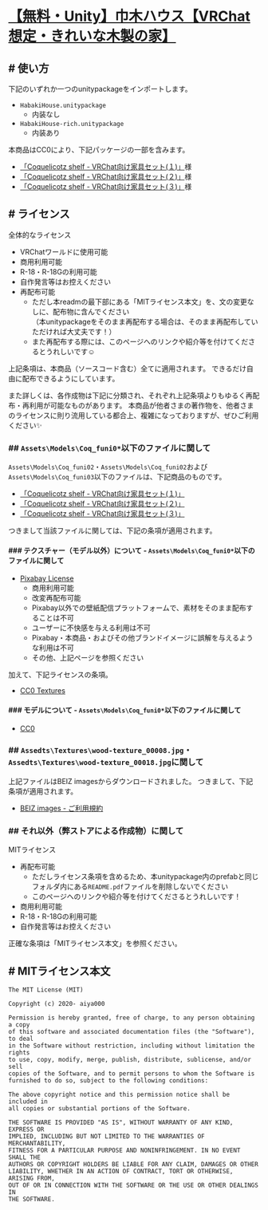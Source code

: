 # [【無料・Unity】巾木ハウス【VRChat想定・きれいな木製の家】](https://aiya000.booth.pm/items/2346700)
## # 使い方

下記のいずれか一つのunitypackageをインポートします。

- `HabakiHouse.unitypackage`
    - 内装なし
- `HabakiHouse-rich.unitypackage`
    - 内装あり

本商品はCC0により、下記パッケージの一部を含みます。

- [「Coquelicotz shelf - VRChat向け家具セット(１)」](https://coquelicotz.booth.pm/items/1276329)様
- [「Coquelicotz shelf - VRChat向け家具セット(２)」](https://coquelicotz.booth.pm/items/1573249)様
- [「Coquelicotz shelf - VRChat向け家具セット(３)」](https://coquelicotz.booth.pm/items/1680527)様

## # ライセンス

全体的なライセンス

- VRChatワールドに使用可能
- 商用利用可能
- R-18・R-18Gの利用可能
- 自作発言等はお控えください
- 再配布可能
    - ただし本readmの最下部にある「MITライセンス本文」を、文の変更なしに、配布物に含んでください  
      （本unitypackageをそのまま再配布する場合は、そのまま再配布していただければ大丈夫です！）
    - また再配布する際には、このページへのリンクや紹介等を付けてくださるとうれしいです☺️

上記条項は、本商品（ソースコード含む）全てに適用されます。
できるだけ自由に配布できるようにしています。

また詳しくは、各作成物は下記に分類され、それぞれ上記条項よりもゆるく再配布・再利用が可能なものがあります。
本商品が他者さまの著作物を、他者さまのライセンスに則り流用している都合上、複雑になっておりますが、ぜひご利用ください✨

### ## `Assets\Models\Coq_funi0*`以下のファイルに関して

`Assets\Models\Coq_funi02`・`Assets\Models\Coq_funi02`および`Assets\Models\Coq_funi03`以下のファイルは、下記商品のものです。

- [「Coquelicotz shelf - VRChat向け家具セット(１)」](https://coquelicotz.booth.pm/items/1276329)
- [「Coquelicotz shelf - VRChat向け家具セット(２)」](https://coquelicotz.booth.pm/items/1573249)
- [「Coquelicotz shelf - VRChat向け家具セット(３)」](https://coquelicotz.booth.pm/items/1680527)

つきまして当該ファイルに関しては、下記の条項が適用されます。

#### ### テクスチャー（モデル以外）について -  `Assets\Models\Coq_funi0*`以下のファイルに関して

- [Pixabay License](https://pixabay.com/ja/service/license/)
    - 商用利用可能
    - 改変再配布可能
    - Pixabay以外での壁紙配信プラットフォームで、素材をそのまま配布することは不可
    - ユーザーに不快感を与える利用は不可
    - Pixabay・本商品・およびその他ブランドイメージに誤解を与えるような利用は不可
    - その他、上記ページを参照ください

加えて、下記ライセンスの条項。

- [CC0 Textures](https://cc0textures.com/)

#### ### モデルについて -  `Assets\Models\Coq_funi0*`以下のファイルに関して

- [CC0](https://creativecommons.jp/sciencecommons/aboutcc0/)

### ## `Assedts\Textures\wood-texture_00008.jpg`・`Assedts\Textures\wood-texture_00018.jpg`に関して

上記ファイルはBEIZ imagesからダウンロードされました。
つきまして、下記条項が適用されます。

- [BEIZ images - ご利用規約](https://www.beiz.jp/terms.html)

### ## それ以外（弊ストアによる作成物）に関して

MITライセンス

- 再配布可能
    - ただしライセンス条項を含めるため、本unitypackage内のprefabと同じフォルダ内にある`README.pdf`ファイルを削除しないでください
    - このページへのリンクや紹介等を付けてくださるとうれしいです！
- 商用利用可能
- R-18・R-18Gの利用可能
- 自作発言等はお控えください

正確な条項は「MITライセンス本文」を参照ください。

## # MITライセンス本文

```
The MIT License (MIT)

Copyright (c) 2020- aiya000

Permission is hereby granted, free of charge, to any person obtaining a copy
of this software and associated documentation files (the "Software"), to deal
in the Software without restriction, including without limitation the rights
to use, copy, modify, merge, publish, distribute, sublicense, and/or sell
copies of the Software, and to permit persons to whom the Software is
furnished to do so, subject to the following conditions:

The above copyright notice and this permission notice shall be included in
all copies or substantial portions of the Software.

THE SOFTWARE IS PROVIDED "AS IS", WITHOUT WARRANTY OF ANY KIND, EXPRESS OR
IMPLIED, INCLUDING BUT NOT LIMITED TO THE WARRANTIES OF MERCHANTABILITY,
FITNESS FOR A PARTICULAR PURPOSE AND NONINFRINGEMENT. IN NO EVENT SHALL THE
AUTHORS OR COPYRIGHT HOLDERS BE LIABLE FOR ANY CLAIM, DAMAGES OR OTHER
LIABILITY, WHETHER IN AN ACTION OF CONTRACT, TORT OR OTHERWISE, ARISING FROM,
OUT OF OR IN CONNECTION WITH THE SOFTWARE OR THE USE OR OTHER DEALINGS IN
THE SOFTWARE.
```
